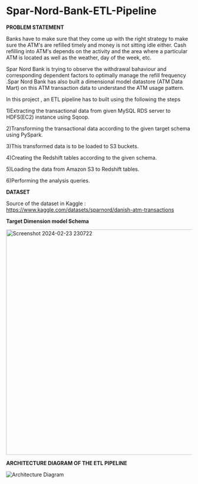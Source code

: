 # Spar-Nord-Bank-ETL-Pipeline
**PROBLEM STATEMENT**

Banks have to make sure that they come up with the right strategy to make sure the ATM's are refilled timely and money is not sitting idle either. Cash refilling into ATM's  depends on the activity and the area where a particular ATM is located as well as the weather, day of the week, etc.

Spar Nord Bank is trying to observe the withdrawal bahaviour  and corresponding dependent factors to optimally manage the refill frequency .Spar Nord Bank has also built a dimensional model datastore (ATM Data Mart) on this ATM transaction data to understand the ATM usage pattern.


In this project , an ETL pipeline has to built using the following the steps

1)Extracting the transactional data from given MySQL RDS server to HDFS(EC2) instance using Sqoop.

2)Transforming the transactional data according to the given target schema using PySpark. 

3)This transformed data is to be loaded to  S3 buckets.

4)Creating the Redshift tables according to the given schema.

5)Loading the data from Amazon S3 to Redshift tables.

6)Performing the analysis queries.


**DATASET**

Source of the dataset in Kaggle : https://www.kaggle.com/datasets/sparnord/danish-atm-transactions


**Target Dimension model Schema**


<img width="610" alt="Screenshot 2024-02-23 230722" src="https://github.com/Smr-V/Spar-Nord-Bank-ETL-Pipeline/assets/47864256/bf8b3e18-9faa-4858-a070-b3ea383bf26b">







**ARCHITECTURE DIAGRAM OF THE ETL PIPELINE**





![Architecture Diagram](https://github.com/Smr-V/Spar-Nord-Bank-ETL-Pipeline/assets/47864256/9e0d1a0d-d17e-498a-bcb8-e1a42e68eb2e)
